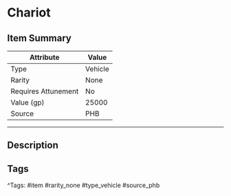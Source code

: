 # Chariot

## Item Summary

| Attribute            | Value                        |
|----------------------|------------------------------|
| Type                 | Vehicle |
| Rarity               | None             |
| Requires Attunement  | No                |
| Value (gp)           | 25000    |
| Source               | PHB |

---

## Description



## Tags

^Tags: #item #rarity_none #type_vehicle #source_phb